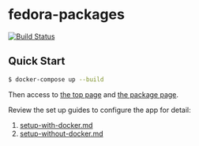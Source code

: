 # fedora-packages

[![Build Status](https://travis-ci.org/xsuchy/fedora-packages-ng.svg?branch=master)](https://travis-ci.org/xsuchy/fedora-packages-ng)

## Quick Start

```sh
$ docker-compose up --build
```

Then access to [the top page](http://127.0.0.1:5002) and [the package page](http://127.0.0.1:5002/packages/python3).

Review the set up guides to configure the app for detail:

1. [setup-with-docker.md](setup-with-docker.md)
2. [setup-without-docker.md](setup-without-docker.md)
